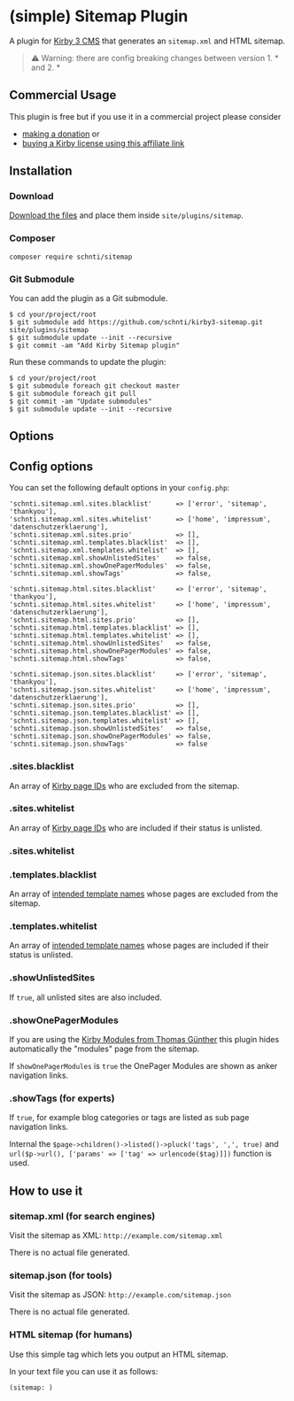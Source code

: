 # (simple) Sitemap Plugin

A plugin for [Kirby 3 CMS](http://getkirby.com) that generates an `sitemap.xml` and HTML sitemap.

> :warning: Warning: there are config breaking changes between version 1. * and 2. *

## Commercial Usage

This plugin is free but if you use it in a commercial project please consider

- [making a donation](https://www.paypal.me/schnti/5) or
- [buying a Kirby license using this affiliate link](https://a.paddle.com/v2/click/1129/48194?link=1170)

## Installation

### Download

[Download the files](https://github.com/schnti/kirby3-sitemap/archive/master.zip) and place them inside `site/plugins/sitemap`.

### Composer

```
composer require schnti/sitemap
```

### Git Submodule
You can add the plugin as a Git submodule.

    $ cd your/project/root
    $ git submodule add https://github.com/schnti/kirby3-sitemap.git site/plugins/sitemap
    $ git submodule update --init --recursive
    $ git commit -am "Add Kirby Sitemap plugin"

Run these commands to update the plugin:

    $ cd your/project/root
    $ git submodule foreach git checkout master
    $ git submodule foreach git pull
    $ git commit -am "Update submodules"
    $ git submodule update --init --recursive
    
## Options

## Config options

You can set the following default options in your `config.php`:

```
'schnti.sitemap.xml.sites.blacklist'      => ['error', 'sitemap', 'thankyou'],
'schnti.sitemap.xml.sites.whitelist'      => ['home', 'impressum', 'datenschutzerklaerung'],
'schnti.sitemap.xml.sites.prio'           => [],
'schnti.sitemap.xml.templates.blacklist'  => [],
'schnti.sitemap.xml.templates.whitelist'  => [],
'schnti.sitemap.xml.showUnlistedSites'    => false,
'schnti.sitemap.xml.showOnePagerModules'  => false,
'schnti.sitemap.xml.showTags'             => false,

'schnti.sitemap.html.sites.blacklist'     => ['error', 'sitemap', 'thankyou'],
'schnti.sitemap.html.sites.whitelist'     => ['home', 'impressum', 'datenschutzerklaerung'],
'schnti.sitemap.html.sites.prio'          => [],
'schnti.sitemap.html.templates.blacklist' => [],
'schnti.sitemap.html.templates.whitelist' => [],
'schnti.sitemap.html.showUnlistedSites'   => false,
'schnti.sitemap.html.showOnePagerModules' => false,
'schnti.sitemap.html.showTags'            => false,

'schnti.sitemap.json.sites.blacklist'     => ['error', 'sitemap', 'thankyou'],
'schnti.sitemap.json.sites.whitelist'     => ['home', 'impressum', 'datenschutzerklaerung'],
'schnti.sitemap.json.sites.prio'          => [],
'schnti.sitemap.json.templates.blacklist' => [],
'schnti.sitemap.json.templates.whitelist' => [],
'schnti.sitemap.json.showUnlistedSites'   => false,
'schnti.sitemap.json.showOnePagerModules' => false,
'schnti.sitemap.json.showTags'            => false

```

### .sites.blacklist
An array of [Kirby page IDs](https://getkirby.com/docs/reference/objects/page/id) who are excluded from the sitemap.

### .sites.whitelist
An array of [Kirby page IDs](https://getkirby.com/docs/reference/objects/page/id) who are included if their status is unlisted.
 
### .sites.whitelist

### .templates.blacklist
An array of [intended template names](https://getkirby.com/docs/reference/objects/page/intended-template) whose pages are excluded from the sitemap.

### .templates.whitelist
An array of [intended template names](https://getkirby.com/docs/reference/objects/page/intended-template) whose pages are included if their status is unlisted.

### .showUnlistedSites
If `true`, all unlisted sites are also included.

### .showOnePagerModules
If you are using the [Kirby Modules from Thomas Günther](https://github.com/medienbaecker/kirby-modules) this plugin hides automatically the "modules" page from the sitemap.

If `showOnePagerModules` is `true` the OnePager Modules are shown as anker navigation links.

### .showTags (for experts)
If `true`, for example blog categories or tags are listed as sub page navigation links.

Internal the `$page->children()->listed()->pluck('tags', ',', true)` and `url($p->url(), ['params' => ['tag' => urlencode($tag)]])` function is used.  

## How to use it

### sitemap.xml (for search engines)
Visit the sitemap as XML: `http://example.com/sitemap.xml`

There is no actual file generated.


### sitemap.json (for tools)
Visit the sitemap as JSON: `http://example.com/sitemap.json`

There is no actual file generated.

### HTML sitemap (for humans)

Use this simple tag which lets you output an HTML sitemap.

In your text file you can use it as follows:

```
(sitemap: )
```

